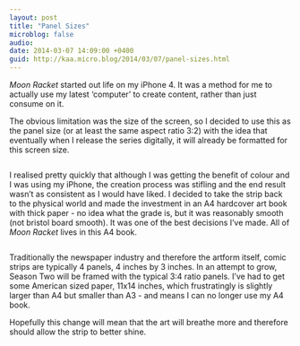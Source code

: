 ```yaml
---
layout: post
title: "Panel Sizes"
microblog: false
audio: 
date: 2014-03-07 14:09:00 +0400
guid: http://kaa.micro.blog/2014/03/07/panel-sizes.html
---
```

<p><em>Moon Racket</em> started out life on my iPhone 4. It was a method for me to actually use my latest &lsquo;computer&rsquo; to create content, rather than just consume on it.</p>

<p>The obvious limitation was the size of the screen, so I decided to use this as the panel size (or at least the same aspect ratio 3:2) with the idea that eventually when I release the series digitally, it will already be formatted for this screen size.</p>

<p><img src="https://www.kaa.bz/uploads/2018/15527be017.jpg" alt="" /></p>

<p>I realised pretty quickly that although I was getting the benefit of colour and I was using my iPhone, the creation process was stifling and the end result wasn&rsquo;t as consistent as I would have liked. I decided to take the strip back to the physical world and made the investment in an A4 hardcover art book with thick paper - no idea what the grade is, but it was reasonably smooth (not bristol board smooth). It was one of the best decisions I&rsquo;ve made. All of <em>Moon Racket</em> lives in this A4 book.</p>

<p><img src="https://www.kaa.bz/uploads/2018/417fa9555f.jpg" alt="" /></p>

<p>Traditionally the newspaper industry and therefore the artform itself, comic strips are typically 4 panels, 4 inches by 3 inches. In an attempt to grow, Season Two will be framed with the typical 3:4 ratio panels. I&rsquo;ve had to get some American sized paper, 11x14 inches, which frustratingly is slightly larger than A4 but smaller than A3 - and means I can no longer use my A4 book.</p>

<p>Hopefully this change will mean that the art will breathe more and therefore should allow the strip to better shine.</p>

<p><img src="https://www.kaa.bz/uploads/2018/1eeee5b7cd.jpg" alt="" /></p>
